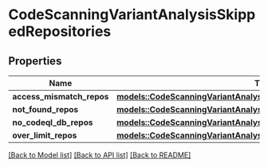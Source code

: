 # CodeScanningVariantAnalysisSkippedRepositories

## Properties

Name | Type | Description | Notes
------------ | ------------- | ------------- | -------------
**access_mismatch_repos** | [**models::CodeScanningVariantAnalysisSkippedRepoGroup**](code-scanning-variant-analysis-skipped-repo-group.md) |  | 
**not_found_repos** | [**models::CodeScanningVariantAnalysisSkippedRepositoriesNotFoundRepos**](code_scanning_variant_analysis_skipped_repositories_not_found_repos.md) |  | 
**no_codeql_db_repos** | [**models::CodeScanningVariantAnalysisSkippedRepoGroup**](code-scanning-variant-analysis-skipped-repo-group.md) |  | 
**over_limit_repos** | [**models::CodeScanningVariantAnalysisSkippedRepoGroup**](code-scanning-variant-analysis-skipped-repo-group.md) |  | 

[[Back to Model list]](../README.md#documentation-for-models) [[Back to API list]](../README.md#documentation-for-api-endpoints) [[Back to README]](../README.md)


